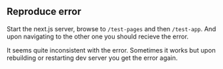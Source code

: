 ## Reproduce error
Start the next.js server, browse to `/test-pages` and then `/test-app`. And upon navigating to the other one you should recieve the error.

It seems quite inconsistent with the error. Sometimes it works but upon rebuilding or restarting dev server you get the error again.